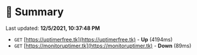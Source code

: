 # 📖 Summary
Last updated: **12/5/2021, 10:37:48 PM**

- `GET` [https://uptimerfree.tk](https://uptimerfree.tk) - **Up** (4194ms)
- `GET` [https://monitoruptimer.tk](https://monitoruptimer.tk) - **Down** (89ms)
